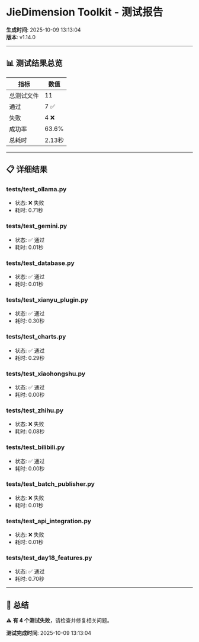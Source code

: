 
# JieDimension Toolkit - 测试报告

**生成时间**: 2025-10-09 13:13:04  
**版本**: v1.14.0

---

## 📊 测试结果总览

| 指标 | 数值 |
|------|------|
| 总测试文件 | 11 |
| 通过 | 7 ✅ |
| 失败 | 4 ❌ |
| 成功率 | 63.6% |
| 总耗时 | 2.13秒 |

---

## 📋 详细结果

### tests/test_ollama.py
- 状态: ❌ 失败
- 耗时: 0.71秒

### tests/test_gemini.py
- 状态: ✅ 通过
- 耗时: 0.01秒

### tests/test_database.py
- 状态: ✅ 通过
- 耗时: 0.01秒

### tests/test_xianyu_plugin.py
- 状态: ✅ 通过
- 耗时: 0.30秒

### tests/test_charts.py
- 状态: ✅ 通过
- 耗时: 0.29秒

### tests/test_xiaohongshu.py
- 状态: ✅ 通过
- 耗时: 0.00秒

### tests/test_zhihu.py
- 状态: ❌ 失败
- 耗时: 0.08秒

### tests/test_bilibili.py
- 状态: ✅ 通过
- 耗时: 0.00秒

### tests/test_batch_publisher.py
- 状态: ❌ 失败
- 耗时: 0.01秒

### tests/test_api_integration.py
- 状态: ❌ 失败
- 耗时: 0.01秒

### tests/test_day18_features.py
- 状态: ✅ 通过
- 耗时: 0.70秒


---

## 🎯 总结

⚠️ **有 4 个测试失败**，请检查并修复相关问题。

**测试完成时间**: 2025-10-09 13:13:04
